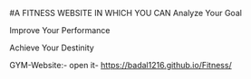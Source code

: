 #A  FITNESS WEBSITE
IN WHICH YOU CAN Analyze Your Goal

Improve Your Performance


Achieve Your Destinity

GYM-Website:- open it- https://badal1216.github.io/Fitness/
